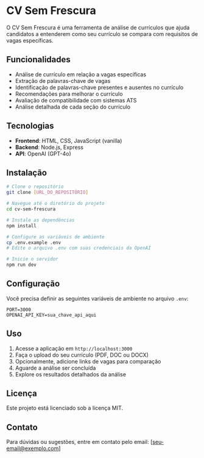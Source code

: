# CV Sem Frescura

O CV Sem Frescura é uma ferramenta de análise de currículos que ajuda candidatos a entenderem como seu currículo se compara com requisitos de vagas específicas.

## Funcionalidades

- Análise de currículo em relação a vagas específicas
- Extração de palavras-chave de vagas
- Identificação de palavras-chave presentes e ausentes no currículo
- Recomendações para melhorar o currículo
- Avaliação de compatibilidade com sistemas ATS
- Análise detalhada de cada seção do currículo

## Tecnologias

- **Frontend**: HTML, CSS, JavaScript (vanilla)
- **Backend**: Node.js, Express
- **API**: OpenAI (GPT-4o)

## Instalação

```bash
# Clone o repositório
git clone [URL_DO_REPOSITÓRIO]

# Navegue até o diretório do projeto
cd cv-sem-frescura

# Instale as dependências
npm install

# Configure as variáveis de ambiente
cp .env.example .env
# Edite o arquivo .env com suas credenciais da OpenAI

# Inicie o servidor
npm run dev
```

## Configuração

Você precisa definir as seguintes variáveis de ambiente no arquivo `.env`:

```
PORT=3000
OPENAI_API_KEY=sua_chave_api_aqui
```

## Uso

1. Acesse a aplicação em `http://localhost:3000`
2. Faça o upload do seu currículo (PDF, DOC ou DOCX)
3. Opcionalmente, adicione links de vagas para comparação
4. Aguarde a análise ser concluída
5. Explore os resultados detalhados da análise

## Licença

Este projeto está licenciado sob a licença MIT.

## Contato

Para dúvidas ou sugestões, entre em contato pelo email: [seu-email@exemplo.com] 